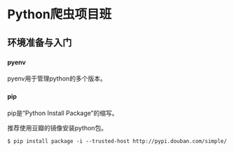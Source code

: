 # Python爬虫项目班

## 环境准备与入门

###  

#### pyenv

pyenv用于管理python的多个版本。


###  

#### pip

pip是“Python Install Package”的缩写。

推荐使用豆瓣的镜像安装python包。

```
$ pip install package -i --trusted-host http://pypi.douban.com/simple/
```



